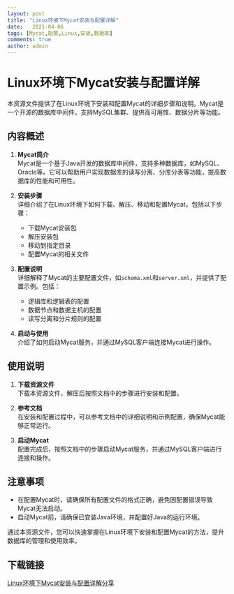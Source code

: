 ```yaml
---
layout: post
title: "Linux环境下Mycat安装与配置详解"
date:   2021-04-06
tags: [Mycat,配置,Linux,安装,数据库]
comments: true
author: admin
---
```

# Linux环境下Mycat安装与配置详解

本资源文件提供了在Linux环境下安装和配置Mycat的详细步骤和说明。Mycat是一个开源的数据库中间件，支持MySQL集群、提供高可用性、数据分片等功能。

## 内容概述

1. **Mycat简介**  
   Mycat是一个基于Java开发的数据库中间件，支持多种数据库，如MySQL、Oracle等。它可以帮助用户实现数据库的读写分离、分库分表等功能，提高数据库的性能和可用性。

2. **安装步骤**  
   详细介绍了在Linux环境下如何下载、解压、移动和配置Mycat。包括以下步骤：
   - 下载Mycat安装包
   - 解压安装包
   - 移动到指定目录
   - 配置Mycat的相关文件

3. **配置说明**  
   详细解释了Mycat的主要配置文件，如`schema.xml`和`server.xml`，并提供了配置示例。包括：
   - 逻辑库和逻辑表的配置
   - 数据节点和数据主机的配置
   - 读写分离和分片规则的配置

4. **启动与使用**  
   介绍了如何启动Mycat服务，并通过MySQL客户端连接Mycat进行操作。

## 使用说明

1. **下载资源文件**  
   下载本资源文件，解压后按照文档中的步骤进行安装和配置。

2. **参考文档**  
   在安装和配置过程中，可以参考文档中的详细说明和示例配置，确保Mycat能够正常运行。

3. **启动Mycat**  
   配置完成后，按照文档中的步骤启动Mycat服务，并通过MySQL客户端进行连接和操作。

## 注意事项

- 在配置Mycat时，请确保所有配置文件的格式正确，避免因配置错误导致Mycat无法启动。
- 启动Mycat前，请确保已安装Java环境，并配置好Java的运行环境。

通过本资源文件，您可以快速掌握在Linux环境下安装和配置Mycat的方法，提升数据库的管理和使用效率。

## 下载链接

[Linux环境下Mycat安装与配置详解分享](https://pan.quark.cn/s/6bbb9d7a3dd8)